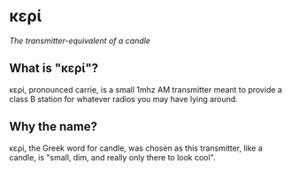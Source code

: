 # κερί

*The transmitter-equivalent of a candle*

## What is "κερί"?

κερί, pronounced carrie, is a small 1mhz AM transmitter meant to provide a
class B station for whatever radios you may have lying around.

## Why the name?

κερί, the Greek word for candle, was chosen as this transmitter, like a candle,
is "small, dim, and really only there to look cool".
